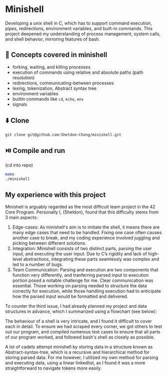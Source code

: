# Minishell
Developing a unix shell in C, which has to support command execution, pipes, redirections, environment variables, and built-in commands. This project deepened my understanding of process management, system calls, and shell behavior, mirroring features of bash.

## 📖 Concepts covered in minishell
- forking, waiting, and killing processes
- execution of commands using relative and absolute paths (path resolution)
- redirections, communicating-between processes
- lexing, tokenization, Abstract syntax tree
- environment variables
- builtin commands like `cd`, `echo`, `env`
- signals

## ⬇️ Clone

```
git clone git@github.com:Sheldon-Chong/minishell.git
```

## ⏯️ Compile and run

(cd into repo)

```zsh
make
./minishell
```


## My experience with this project

Minishell is arguably regarded as the most difficult team project in the 42 Core Program. Personally I, (Sheldon), found that this difficulty stems from 3 main aspects:
1. Edge-cases: As minishell's aim is to imitate the shell, it means there are many edge cases that need to be handled. Fixing one case often causes another case to break, and my coding experience involved juggling and picking between different solutions. 
2. Integration: Minishell consists of two distinct parts, parsing the user input, and executing the user input. Due to C’s rigidity and lack of high-level abstractions, integrating these parts seamlessly was complex and led to a number of bugs.
3. Team Communication: Parsing and execution are two components that function very differently, and tranferring parsed input to execution portion posed a notable challenge for me. Clear communication was essential. Those working on parsing needed to structure the data correctly for execution, while those handling execution had to anticipate how the parsed input would be formatted and delivered.

To counter the third issue, I had already planned my project and data structures in advance, which I summarized using a flowchart (see below):

The behaviour of a shell is very intricate, and I found it difficult to cover each in detail. To ensure we had scraped every corner, we got others to test out our program, and compiled numerous test cases to ensure that all parts of our program worked, and followed bash's shell as closely as possible.

A lot of cadets attempt minishell by storing data in a structure known as Abstract-syntax-tree, which is a recursive and hierarchical method for storing parsed data. For me however, I utilized my own method for parsing and executing data, using a linear linkedlist, as I found it was a more straightforward to navigate tokens more easily.

